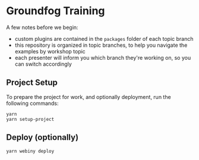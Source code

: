 # Groundfog Training

A few notes before we begin:

- custom plugins are contained in the `packages` folder of each topic branch
- this repository is organized in topic branches, to help you navigate the examples by workshop topic
- each presenter will inform you which branch they're working on, so you can switch accordingly

## Project Setup

To prepare the project for work, and optionally deployment, run the following commands:

```
yarn
yarn setup-project
```

## Deploy (optionally)

```
yarn webiny deploy
```
